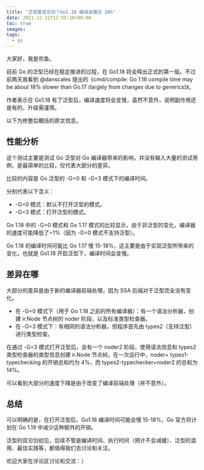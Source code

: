 ```yaml
---
title: "泛型是双刃剑？Go1.18 编译会慢近 20%"
date: 2021-12-31T12:55:18+08:00
toc: true
images:
tags: 
  - go
---
```


大家好，我是煎鱼。

目前 Go 的泛型已经在稳定推进的过程，在 Go1.18 将会释出正式的第一版。不过前两天我看到 @danscales 提出的《cmd/compile: Go 1.18 compile time may be about 18% slower than Go.17 (largely from changes due to generics)》。

作者表示在 Go1.18 有了泛型后，编译速度将会变慢，虽然不意外，说明副作用还是有的，升级需谨慎。

以下为修整后概括的原文信息。

## 性能分析

这个测试主要是测试 Go 泛型对 Go 编译器带来的影响，并没有输入大量的测试用例，是最简单的比较，仅代表大部分的差异。

比较的内容是 Go 泛型的 -G=0 和 -G=3 模式下的编译时间。

分别代表以下含义：
- -G=0 模式：默认不打开泛型的模式。
- -G=3 模式：打开泛型的模式。

Go 1.18 中的 -G=0 模式和 Go 1.17 模式的比较显示，由于非泛型的变化，编译器的速度可能降低了~1%（因为 -G=0 模式不支持泛型）。

Go 1.18 的编译时间可能比 Go 1.17 慢 15-18%，这主要是由于实现泛型所带来的变化，也就是 Go1.18 开启泛型下，编译时间会变慢。

## 差异在哪

大部分的差异是由于新的编译器前端处理，因为 SSA 后端对于泛型完全没有变化。

- 在 -G=0 模式下（用于 Go 1.18 之前的所有编译器）：有一个语法分析器，创建 ir.Node 节点树的 noder 阶段，以及标准类型检查器。
- 在 -G=3 模式下：有相同的语法分析器，但程序首先由 types2（支持泛型）进行类型检查。

在通过 -G=3 模式打开泛型后，会有一个 noder2 阶段，使用语法信息和 types2 类型检查器的类型信息创建 ir.Node 节点树。在一次运行中，noder+ types1-typechecking 的开销总和约为 4%，而 types2-typechecker+noder2 的总和为 14%。

可以看到大部分的速度下降是由于改变了编译前端处理（并不意外）。

## 总结

可以明确的是，在打开泛型后，Go1.18 编译时间可能会慢 15-18%，Go 官方将计划在 Go 1.19 中减少这种额外的开销。

泛型的双刃剑初见，后续不管是编译时间、执行时间（预计不会减缓）、泛型的滥用、最佳实践等，都值得我们去讨论和关注。

欢迎大家在评论区讨论和交流：）